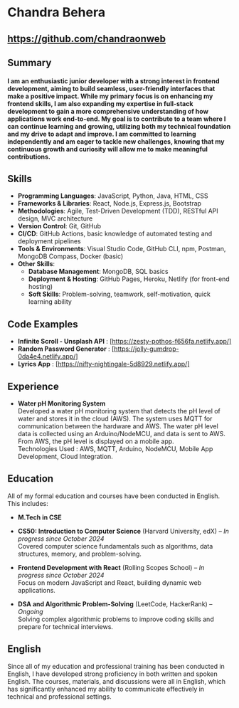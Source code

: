 # Chandra Behera


## https://github.com/chandraonweb

## Summary
#### I am an enthusiastic junior developer with a strong interest in frontend development, aiming to build seamless, user-friendly interfaces that make a positive impact. While my primary focus is on enhancing my frontend skills, I am also expanding my expertise in full-stack development to gain a more comprehensive understanding of how applications work end-to-end. My goal is to contribute to a team where I can continue learning and growing, utilizing both my technical foundation and my drive to adapt and improve. I am committed to learning independently and am eager to tackle new challenges, knowing that my continuous growth and curiosity will allow me to make meaningful contributions.

## Skills

- **Programming Languages**: JavaScript, Python, Java, HTML, CSS
- **Frameworks & Libraries**: React, Node.js, Express.js, Bootstrap
- **Methodologies**: Agile, Test-Driven Development (TDD), RESTful API design, MVC architecture
- **Version Control**: Git, GitHub
- **CI/CD**: GitHub Actions, basic knowledge of automated testing and deployment pipelines
- **Tools & Environments**: Visual Studio Code, GitHub CLI, npm, Postman, MongoDB Compass, Docker (basic)
- **Other Skills**:
  - **Database Management**: MongoDB, SQL basics
  - **Deployment & Hosting**: GitHub Pages, Heroku, Netlify (for front-end hosting)
  - **Soft Skills**: Problem-solving, teamwork, self-motivation, quick learning ability
 
## Code Examples
  
  - **Infinite Scroll - Unsplash API** : [https://zesty-pothos-f656fa.netlify.app/]
  - **Random Password Generator** : [https://jolly-gumdrop-0da4e4.netlify.app/]
  - **Lyrics App** : [https://nifty-nightingale-5d8929.netlify.app/]

## Experience
  - **Water pH Monitoring System**  
  Developed a water pH monitoring system that detects the pH level of water and stores it in the cloud (AWS). The system uses MQTT for communication between the hardware and AWS. The water pH level data is collected using an Arduino/NodeMCU, and data is sent to AWS. From AWS, the pH level is displayed on a mobile app.  
Technologies Used : AWS, MQTT, Arduino, NodeMCU, Mobile App Development, Cloud Integration.  
  


## Education 

All of my formal education and courses have been conducted in English. This includes:

- **M.Tech in CSE**

- **CS50: Introduction to Computer Science** (Harvard University, edX) – *In progress since October 2024*  
  Covered computer science fundamentals such as algorithms, data structures, memory, and problem-solving.

- **Frontend Development with React** (Rolling Scopes School) – *In progress since October 2024*  
  Focus on modern JavaScript and React, building dynamic web applications.

- **DSA and Algorithmic Problem-Solving** (LeetCode, HackerRank) – *Ongoing*  
  Solving complex algorithmic problems to improve coding skills and prepare for technical interviews.

## English

  Since all of my education and professional training has been conducted in English, I have developed strong proficiency in both written and spoken English. The courses, materials, and discussions were all in English, which has significantly enhanced my ability to communicate effectively in technical and professional settings.
